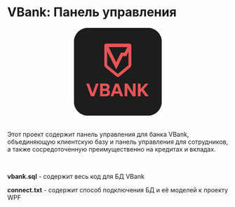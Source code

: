 # VBank: Панель управления

<div align="center">
  <img src="vbank_icon.png" alt="VBank Icon" width="200"/>
</div>

<br>

Этот проект содержит панель управления для банка VBank, объединяющую клиентскую базу и панель управления для сотрудников, а также сосредоточенную преимущественно на кредитах и вкладах.

<br>

**vbank.sql** - содержит весь код для БД VBank

**connect.txt** - содержит способ подключения БД и её моделей к проекту WPF